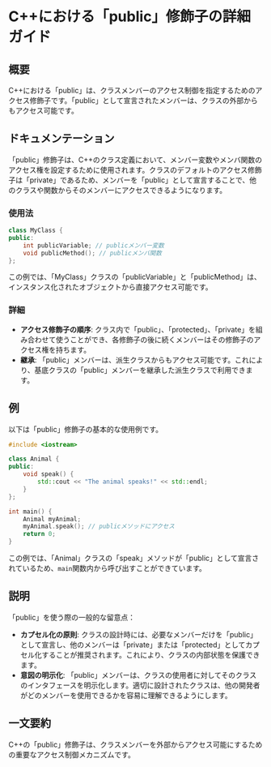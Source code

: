 <!--
Meta Description: # C++における「public」修飾子の詳細ガイド ## 概要 C++における「public」は、クラスメンバーのアクセス制御を指定するためのアクセス修飾子です。「public」として宣言されたメンバーは、クラスの外部からもアクセス可能です。 ## ドキュメンテーション 「public」修飾子は、...
Meta Keywords: public, animal, private, speak, における
-->

# C++における「public」修飾子の詳細ガイド

## 概要
C++における「public」は、クラスメンバーのアクセス制御を指定するためのアクセス修飾子です。「public」として宣言されたメンバーは、クラスの外部からもアクセス可能です。

## ドキュメンテーション
「public」修飾子は、C++のクラス定義において、メンバー変数やメンバ関数のアクセス権を設定するために使用されます。クラスのデフォルトのアクセス修飾子は「private」であるため、メンバーを「public」として宣言することで、他のクラスや関数からそのメンバーにアクセスできるようになります。

### 使用法
```cpp
class MyClass {
public:
    int publicVariable; // publicメンバー変数
    void publicMethod(); // publicメンバ関数
};
```

この例では、「MyClass」クラスの「publicVariable」と「publicMethod」は、インスタンス化されたオブジェクトから直接アクセス可能です。

### 詳細
- **アクセス修飾子の順序**: クラス内で「public」、「protected」、「private」を組み合わせて使うことができ、各修飾子の後に続くメンバーはその修飾子のアクセス権を持ちます。
- **継承**: 「public」メンバーは、派生クラスからもアクセス可能です。これにより、基底クラスの「public」メンバーを継承した派生クラスで利用できます。

## 例
以下は「public」修飾子の基本的な使用例です。

```cpp
#include <iostream>

class Animal {
public:
    void speak() {
        std::cout << "The animal speaks!" << std::endl;
    }
};

int main() {
    Animal myAnimal;
    myAnimal.speak(); // publicメソッドにアクセス
    return 0;
}
```

この例では、「Animal」クラスの「speak」メソッドが「public」として宣言されているため、`main`関数内から呼び出すことができています。

## 説明
「public」を使う際の一般的な留意点：
- **カプセル化の原則**: クラスの設計時には、必要なメンバーだけを「public」として宣言し、他のメンバーは「private」または「protected」としてカプセル化することが推奨されます。これにより、クラスの内部状態を保護できます。
- **意図の明示化**: 「public」メンバーは、クラスの使用者に対してそのクラスのインタフェースを明示化します。適切に設計されたクラスは、他の開発者がどのメンバーを使用できるかを容易に理解できるようにします。

## 一文要約
C++の「public」修飾子は、クラスメンバーを外部からアクセス可能にするための重要なアクセス制御メカニズムです。